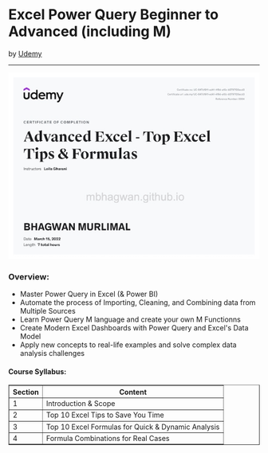 <h1>Excel Power Query Beginner to Advanced (including M)</h1>
by <a href="https://nlbsg.udemy.com/course/master-excel-power-query/">Udemy</a>
<hr>

<!-- ![Certificate of Completion]() -->

![Certificate of Achievement](/images/advanced_excel_tips_formulas.jpg)
 
<h3>Overview:</h3>
<ul>
 <li>Master Power Query in Excel (& Power BI)</li>
 <li>Automate the process of Importing, Cleaning, and Combining data from Multiple Sources</li>
 <li>Learn Power Query M language and create your own M Functionns</li>
 <li>Create Modern Excel Dashboards with Power Query and Excel's Data Model</li>
 <li>Apply new concepts to real-life examples and solve complex data analysis challenges</li>
</ul>

<h4>Course Syllabus:</h4>

<table border="1">
 <tr>
  <th>Section</th>
  <th>Content</th>
 </tr>
 <tr>
  <td>1</td>
  <td>Introduction & Scope</td>
 </tr>
 <tr>
  <td>2</td>
  <td>Top 10 Excel Tips to Save You Time</td>
 </tr>
 <tr>
  <td>3</td>
  <td>Top 10 Excel Formulas for Quick & Dynamic Analysis</td>
 </tr>
 <tr>
  <td>4</td>
  <td>Formula Combinations for Real Cases</td>
 </tr>
</table>
